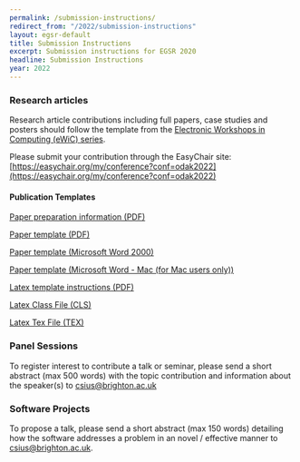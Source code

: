 ```yaml
---
permalink: /submission-instructions/
redirect_from: "/2022/submission-instructions"
layout: egsr-default
title: Submission Instructions
excerpt: Submission instructions for EGSR 2020
headline: Submission Instructions
year: 2022
---
```


### Research articles
Research article contributions including full papers, case studies and posters should follow the template from the [Electronic Workshops in Computing (eWiC) series](https://www.bcs.org/about-us/learned-publishing/electronic-workshops-in-computing-ewic/).

Please submit your contribution through the EasyChair site: [https://easychair.org/my/conference?conf=odak2022](https://easychair.org/my/conference?conf=odak2022)

#### Publication Templates
[Paper preparation information (PDF)](https://www.bcs.org/media/4864/ewic-paper-preparation.pdf)

[Paper template (PDF)](https://www.bcs.org/media/4865/ewic-paper-template.pdf)

[Paper template (Microsoft Word 2000)](https://www.bcs.org/media/4866/ewic-paper-template.dot)

[Paper template (Microsoft Word - Mac (for Mac users only))](https://www.bcs.org/media/4867/ewic-paper-template-mac.dot)

[Latex template instructions (PDF)](https://www.bcs.org/media/4868/ewic-latex-template.pdf)

[Latex Class File (CLS)](https://www.bcs.org/media/4869/ewic-latex.cls)

[Latex Tex File (TEX)](https://www.bcs.org/media/4870/ewic-latex.tex)


### Panel Sessions 
To register interest to contribute a talk or seminar, please send a short abstract (max 500 words) with the topic contribution and information about the speaker(s) to [csius@brighton.ac.uk](mailto:csius@brighton.ac.uk?subject=ODAK%20Seminar%20contribution)

### Software Projects
To propose a talk, please send a short abstract (max 150 words) detailing how the software addresses a problem in an novel / effective manner to [csius@brighton.ac.uk](mailto:csius@brighton.ac.uk?subject=ODAK%20Seminar%20contribution).
